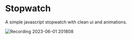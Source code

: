 # Stopwatch
A simple javascript stopwatch with clean ui and animations.



![Recording 2023-06-01 201808](https://github.com/Yeswanth-S/Stopwatch/assets/60181194/801eb61b-fb4e-4762-b773-5903bb675e1b)
